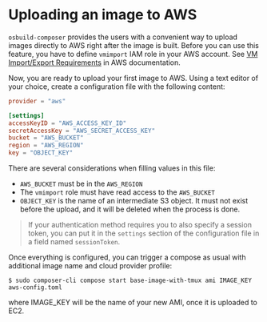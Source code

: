 # Uploading an image to AWS

`osbuild-composer` provides the users with a convenient way to upload images directly to AWS right after the image is built. Before you can use this feature, you have to define `vmimport` IAM role in your AWS account. See [VM Import/Export Requirements](https://docs.aws.amazon.com/vm-import/latest/userguide/vmie_prereqs.html#vmimport-role) in AWS documentation.

Now, you are ready to upload your first image to AWS. Using a text editor of your choice, create a configuration file with the following content: 

```toml
provider = "aws"

[settings]
accessKeyID = "AWS_ACCESS_KEY_ID"
secretAccessKey = "AWS_SECRET_ACCESS_KEY"
bucket = "AWS_BUCKET"
region = "AWS_REGION"
key = "OBJECT_KEY"
```

There are several considerations when filling values in this file:
- `AWS_BUCKET` must be in the `AWS_REGION`
- The `vmimport` role must have read access to the `AWS_BUCKET`
- `OBJECT_KEY` is the name of an intermediate S3 object. It must not exist before the upload, and it will be deleted when the process is done.

> If your authentication method requires you to also specify a session token, you can put it in the `settings` section of the configuration file in a field named `sessionToken`.

Once everything is configured, you can trigger a compose as usual with additional image name and cloud provider profile:
```
$ sudo composer-cli compose start base-image-with-tmux ami IMAGE_KEY aws-config.toml
```
where IMAGE_KEY will be the name of your new AMI, once it is uploaded to EC2.
